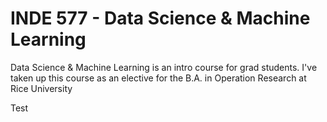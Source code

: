 # INDE 577 - Data Science & Machine Learning

Data Science & Machine Learning is an intro course for grad students. I've taken up this course as an elective for the B.A. in Operation Research at Rice University

Test


